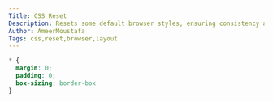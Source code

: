 ```yaml
---
Title: CSS Reset
Description: Resets some default browser styles, ensuring consistency across browsers.
Author: AmeerMoustafa
Tags: css,reset,browser,layout
---
```


```css
* {
  margin: 0;
  padding: 0;
  box-sizing: border-box
}
```
